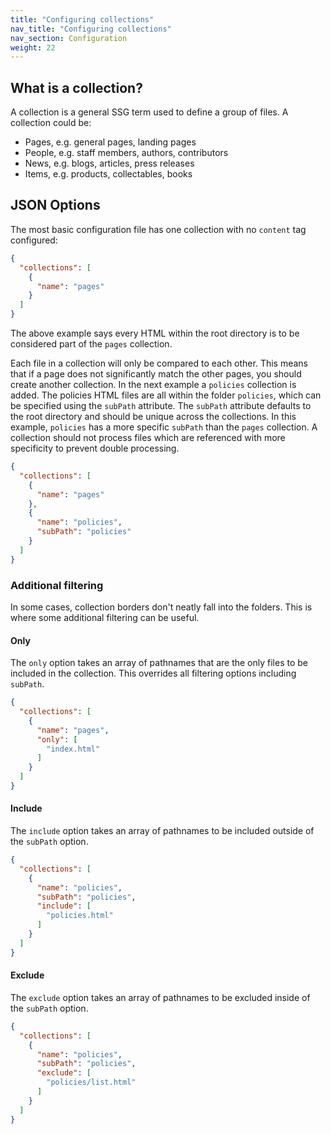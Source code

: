 ```yaml
---
title: "Configuring collections"
nav_title: "Configuring collections"
nav_section: Configuration
weight: 22
---
```


## What is a collection?

A collection is a general SSG term used to define a group of files. A collection could be:

- Pages, e.g. general pages, landing pages
- People, e.g. staff members, authors, contributors
- News, e.g. blogs, articles, press releases
- Items, e.g. products, collectables, books

## JSON Options

The most basic configuration file has one collection with no `content` tag configured:

```json
{
  "collections": [
    {
      "name": "pages"
    }
  ]
}
```

The above example says every HTML within the root directory is to be considered part of the `pages` collection.

Each file in a collection will only be compared to each other. This means that if a page does not significantly match the other pages, you should create another collection. In the next example a `policies` collection is added. The policies HTML files are all within the folder `policies`, which can be specified using the `subPath` attribute. The `subPath` attribute defaults to the root directory and should be unique across the collections. In this example, `policies` has a more specific `subPath` than the  `pages` collection. A collection should not process files which are referenced with more specificity to prevent double processing.

```json
{
  "collections": [
    {
      "name": "pages"
    },
    {
      "name": "policies",
      "subPath": "policies"
    }
  ]
}
```

### Additional filtering
In some cases, collection borders don't neatly fall into the folders. This is where some additional filtering can be useful.

#### Only

The `only` option takes an array of pathnames that are the only files to be included in the collection. This overrides all filtering options including `subPath`.

```json
{
  "collections": [
    {
      "name": "pages",
      "only": [
        "index.html"
      ]
    }
  ]
}
```

#### Include

The `include` option takes an array of pathnames to be included outside of the `subPath` option.

```json
{
  "collections": [
    {
      "name": "policies",
      "subPath": "policies",
      "include": [
        "policies.html"
      ]
    }
  ]
}
```

#### Exclude

The `exclude` option takes an array of pathnames to be excluded inside of the `subPath` option.

```json
{
  "collections": [
    {
      "name": "policies",
      "subPath": "policies",
      "exclude": [
        "policies/list.html"
      ]
    }
  ]
}
```
